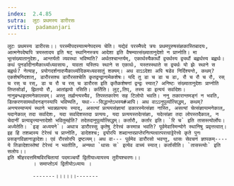 ```yaml
---
index:  2.4.85
sutra:  लुटः प्रथमस्य डारीरसः
vritti:  padamanjari
---
```


	लुटः प्रथमस्य डारीरसः।। परस्मीपदस्यात्मनेपदस्य चेति। यद्येवं परस्मैपदे त्रयः प्रथमपुरुषसंज्ञकास्तिबादयः, आत्मनेपदेष्वपि त्रयस्तादय इति षट् स्थानिनस्त्रय आदेशा इति वैषम्यात्संख्यातानुदेशो न प्राप्नोति। मा भूत्संख्यातानुदेशः, आन्तर्यतो व्यवस्था भविष्यति? अर्थतश्चान्तर्यम्, एकार्थस्यैकार्थो द्व्यर्थस्य द्व्यर्थो बह्वर्थस्य बह्वर्थः। कथं पुनर्डादीनामैकार्थ्याध्यवसायः, यावता यस्तिपः स्थाने स एकार्थः, यस्तस्स्थाते स द्व्यर्थः यो झेः स्थाने स बह्वर्थः? नेत्याह, प्रयोगदर्शनादप्यैकार्थ्यादिकमध्यवसातुं शक्यम्। अथ वाऽऽदेशा अपि षडेव निर्दिश्यन्ते, कथम्? एकशेषनिदशात्, डारौरसश्च डारौरसश्चेति कृतद्वन्द्वानामेकशेषः। यदि तु डा च डा च डा, रौ च रौ च रौ, रस् च रस् च रस्, डा च रौ च रस् च डारौरस इति कृतैकशेषणां द्वन्द्वः स्यात्? अनिष्टः संख्यातानुदेशः प्राप्नोति तिप्तसोर्डा, झितयो रौ, आतांझयो रसिति। कर्तिति। लुट्,तिप्, तस्य डा इत्ययं सर्वादेशः। नानुबन्धकृतमनेकाल्त्वम्। अस्तु तर्ह्मन्त्यस्यैव, तिपस्तकारेण सह टिलोपो भवति। ननु तकारान्तमङ्गं न भवति, डित्करणसामर्थादनङ्गस्यापि भविष्यति, यथा---सिद्धान्तेऽभस्य#आपि। अथ वाऽऽनुपूर्व्यात्सिद्धम्, कथम्? अन्त्यस्याप्ययं स्थाने भवन्नप्रत्ययः स्याद्, असत्यां प्रत्ययसंज्ञायां डकारस्येत्संज्ञा नास्ति, असत्यां चेत्संज्ञायामनेकाल्, यदानेकाल् तदा सर्वादेशः, यदा सर्वादेशस्तदा प्रत्ययः, यदा प्रत्ययस्तदेत्संज्ञा, यदेत्संज्ञा तदा लोपस्तदैकाल्, न चेदानीं प्रत्यावृत्त्यान्तादेशो भवितुमर्हति? तदेतदानुपूर्व्यात्सिद्धम्। कर्तारौ, कर्तार इति। `रि च` इति तासस्त्योर्लोपः। अध्येतेति। `इङ् अध्ययने`। अथात्र डारौरस्सु कृतेषु टेरेत्त्वं कस्मान्न भवति? पूर्वमेवास्मिन्योगे स्थानिषु प्रवृत्तत्वात्। इह हि तशब्दस्य टेरेत्त्वं च प्राप्नोति, डादेशश्च; द्वयोरपि शब्दान्तरप्राप्तेरनित्यत्वात्परत्वाट्टेरेत्त्वे कृते पुनः प्रसङ्गविज्ञानाड्डादेशः। एवं रौरसोरपि द्रष्टव्यम्। अथ वा--- पूर्वमेव डारौरसो भवन्तु, थासः सेवचनं ज्ञापकम्----ये तिङादेशास्तेषां टेरेत्त्वं न भवतीति, अन्यथा `थासः स` इत्येव वाच्यं स्यात्। कर्तासीति। `तासस्त्योः` इति सलोपः।।
	इति श्रीहरदत्तमिश्रविरचितायां पदमञ्चर्यो द्वितीयाध्यायस्य तुरीयश्चरणः।।
			। समाप्तोऽयं द्वितीयोऽध्यायः ।
	
			-------।।।।।।-------





